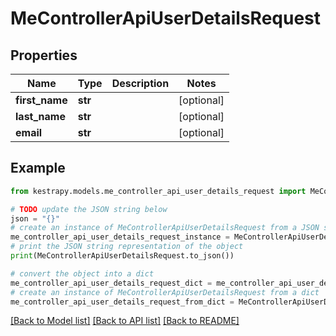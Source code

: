 # MeControllerApiUserDetailsRequest


## Properties

Name | Type | Description | Notes
------------ | ------------- | ------------- | -------------
**first_name** | **str** |  | [optional] 
**last_name** | **str** |  | [optional] 
**email** | **str** |  | [optional] 

## Example

```python
from kestrapy.models.me_controller_api_user_details_request import MeControllerApiUserDetailsRequest

# TODO update the JSON string below
json = "{}"
# create an instance of MeControllerApiUserDetailsRequest from a JSON string
me_controller_api_user_details_request_instance = MeControllerApiUserDetailsRequest.from_json(json)
# print the JSON string representation of the object
print(MeControllerApiUserDetailsRequest.to_json())

# convert the object into a dict
me_controller_api_user_details_request_dict = me_controller_api_user_details_request_instance.to_dict()
# create an instance of MeControllerApiUserDetailsRequest from a dict
me_controller_api_user_details_request_from_dict = MeControllerApiUserDetailsRequest.from_dict(me_controller_api_user_details_request_dict)
```
[[Back to Model list]](../README.md#documentation-for-models) [[Back to API list]](../README.md#documentation-for-api-endpoints) [[Back to README]](../README.md)


